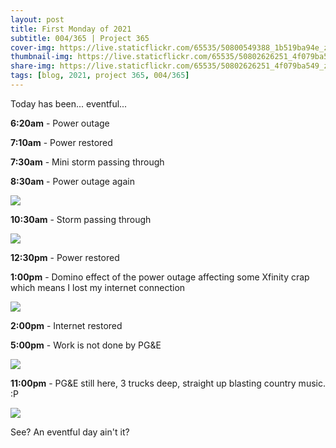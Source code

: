 ```yaml
---
layout: post
title: First Monday of 2021
subtitle: 004/365 | Project 365
cover-img: https://live.staticflickr.com/65535/50800549388_1b519ba94e_z.jpg
thumbnail-img: https://live.staticflickr.com/65535/50802626251_4f079ba549_z.jpg
share-img: https://live.staticflickr.com/65535/50802626251_4f079ba549_z.jpg
tags: [blog, 2021, project 365, 004/365]
---
```

Today has been... eventful... 

**6:20am** - Power outage

**7:10am** - Power restored

**7:30am** - Mini storm passing through

**8:30am** - Power outage again
<p class="post-img-wrap">
  <img src="https://live.staticflickr.com/65535/50801408097_98f033c062_b.jpg">
</p>

**10:30am** - Storm passing through
<p class="post-img-wrap">
  <img src="https://live.staticflickr.com/65535/50801291861_f7fab06e92_b.jpg">
</p>

**12:30pm** - Power restored

**1:00pm** - Domino effect of the power outage affecting some Xfinity crap which means I lost my internet connection
<p class="post-img-wrap">
  <img src="https://live.staticflickr.com/65535/50801868711_5907197571_b.jpg">
</p>

**2:00pm** - Internet restored

**5:00pm** - Work is not done by PG&E
<p class="post-img-wrap">
  <img src="https://live.staticflickr.com/65535/50801240023_427652e738_b.jpg">
</p>

**11:00pm** - PG&E still here, 3 trucks deep, straight up blasting country music. :P
<p class="post-img-wrap">
  <img src="https://scontent-sjc3-1.cdninstagram.com/v/t51.2885-15/e35/121497899_886867158742981_2072185397173203031_n.jpg?_nc_ht=scontent-sjc3-1.cdninstagram.com&_nc_cat=101&_nc_ohc=-FAe7N4FU4IAX-_sRxu&tp=1&oh=f27731266a10ee80a44f60de71e89057&oe=601CDE23">
</p>

See? An eventful day ain't it?
